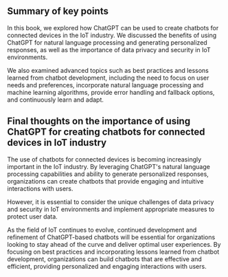 
Summary of key points
---------------------

In this book, we explored how ChatGPT can be used to create chatbots for connected devices in the IoT industry. We discussed the benefits of using ChatGPT for natural language processing and generating personalized responses, as well as the importance of data privacy and security in IoT environments.

We also examined advanced topics such as best practices and lessons learned from chatbot development, including the need to focus on user needs and preferences, incorporate natural language processing and machine learning algorithms, provide error handling and fallback options, and continuously learn and adapt.

Final thoughts on the importance of using ChatGPT for creating chatbots for connected devices in IoT industry
-------------------------------------------------------------------------------------------------------------

The use of chatbots for connected devices is becoming increasingly important in the IoT industry. By leveraging ChatGPT's natural language processing capabilities and ability to generate personalized responses, organizations can create chatbots that provide engaging and intuitive interactions with users.

However, it is essential to consider the unique challenges of data privacy and security in IoT environments and implement appropriate measures to protect user data.

As the field of IoT continues to evolve, continued development and refinement of ChatGPT-based chatbots will be essential for organizations looking to stay ahead of the curve and deliver optimal user experiences. By focusing on best practices and incorporating lessons learned from chatbot development, organizations can build chatbots that are effective and efficient, providing personalized and engaging interactions with users.

